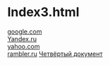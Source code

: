 # Index3.html

<a href="https://www.google.com/">google.com</a>
<br><a href="https://Yandex.ru">Yandex.ru</a>
<br><a href="https://ru.search.yahoo.com/">yahoo.com</a>
<br><a href="https://www.rambler.ru/">rambler.ru</a>
<a href="https://artyom1bezusyy.github.io/Index4.html/">Четвёртый документ</a> 

